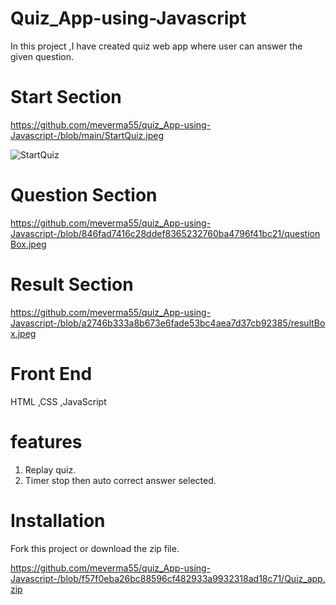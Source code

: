 # Quiz_App-using-Javascript
In this project ,I have created quiz web app where user can answer the given question. 

# Start Section
  
https://github.com/meverma55/quiz_App-using-Javascript-/blob/main/StartQuiz.jpeg

![StartQuiz](https://github.com/user-attachments/assets/1b1e662b-09d9-4540-be30-739a2c0fa624)

# Question Section 

https://github.com/meverma55/quiz_App-using-Javascript-/blob/846fad7416c28ddef8365232760ba4796f41bc21/questionBox.jpeg

# Result Section 

https://github.com/meverma55/quiz_App-using-Javascript-/blob/a2746b333a8b673e6fade53bc4aea7d37cb92385/resultBox.jpeg

# Front End

HTML ,CSS ,JavaScript

# features 

1. Replay quiz.
2. Timer stop then auto correct answer selected.

# Installation

Fork this project or download the zip file.

https://github.com/meverma55/quiz_App-using-Javascript-/blob/f57f0eba26bc88596cf482933a9932318ad18c71/Quiz_app.zip

   
